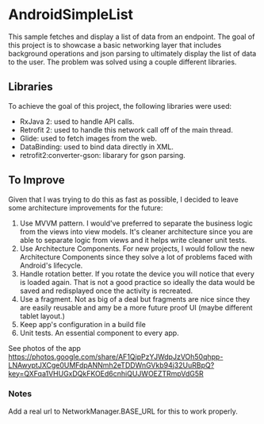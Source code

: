 # AndroidSimpleList
This sample fetches and display a list of data from an endpoint.
The goal of this project is to showcase a basic networking layer that includes background operations and json parsing to ultimately display the list of data to the user.
The problem was solved using a couple different libraries. 

## Libraries
To achieve the goal of this project, the following libraries were used:
* RxJava 2: used to handle API calls.
* Retrofit 2: used to handle this network call off of the main thread.
* Glide: used to fetch images from the web.
* DataBinding: used to bind data directly in XML.
* retrofit2:converter-gson: libarary for gson parsing.

## To Improve
Given that I was trying to do this as fast as possible, I decided to leave some architecture improvements for the future:
1) Use MVVM pattern. I would've preferred to separate the business logic from the views into view models. It's cleaner architecture since you are able to separate logic from views and it helps write cleaner unit tests.
2) Use Architecture Components. For new projects, I would follow the new Architecture Components since they solve a lot of problems faced with Android's lifecycle.
3) Handle rotation better. If you rotate the device you will notice that every is loaded again. That is not a good practice so ideally the data would be saved and redisplayed once the activity is recreated.
4) Use a fragment. Not as big of a deal but fragments are nice since they are easily reusable and amy be a more future proof UI (maybe different tablet layout.)
5) Keep app's configuration in a build file
6) Unit tests. An essential component to every app.

See photos of the app https://photos.google.com/share/AF1QipPzYJWdpJzVOh50qhpp-LNAwyptJXCge0UMFdpANNmh2eTDDWnGVkb94j32UuRBpQ?key=QXFqa1VHUGxDQkFKOEd6cnhiQUJWOEZTRmpVdG5R

### Notes
Add a real url to NetworkManager.BASE_URL for this to work properly.
